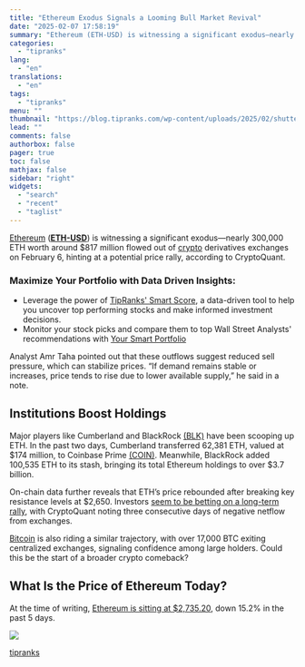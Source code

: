 ```yaml
---
title: "Ethereum Exodus Signals a Looming Bull Market Revival"
date: "2025-02-07 17:58:19"
summary: "Ethereum (ETH-USD) is witnessing a significant exodus—nearly 300,000 ETH worth around $817 million flowed out of crypto derivatives exchanges on February 6, hinting at a potential price rally, according to CryptoQuant.Maximize Your Portfolio with Data Driven Insights:Leverage the power of TipRanks' Smart Score, a data-driven tool to help you uncover..."
categories:
  - "tipranks"
lang:
  - "en"
translations:
  - "en"
tags:
  - "tipranks"
menu: ""
thumbnail: "https://blog.tipranks.com/wp-content/uploads/2025/02/shutterstock_2543732567-750x406.jpg"
lead: ""
comments: false
authorbox: false
pager: true
toc: false
mathjax: false
sidebar: "right"
widgets:
  - "search"
  - "recent"
  - "taglist"
---
```


[Ethereum](https://www.tipranks.com/cryptocurrency/eth-usd) (**[ETH-USD](https://www.tipranks.com/cryptocurrency/eth-usd)**) is witnessing a significant exodus—nearly 300,000 ETH worth around $817 million flowed out of [crypto](https://www.tipranks.com/cryptocurrency) derivatives exchanges on February 6, hinting at a potential price rally, according to CryptoQuant.

### Maximize Your Portfolio with Data Driven Insights:

* Leverage the power of [TipRanks' Smart Score](https://www.tipranks.com/screener/top-smart-score-stocks), a data-driven tool to help you uncover top performing stocks and make informed investment decisions.
* Monitor your stock picks and compare them to top Wall Street Analysts' recommendations with  [Your Smart Portfolio](https://www.tipranks.com/smart-portfolio/holdings)

Analyst Amr Taha pointed out that these outflows suggest reduced sell pressure, which can stabilize prices. “If demand remains stable or increases, price tends to rise due to lower available supply,” he said in a note.

**Institutions Boost Holdings**
-------------------------------

Major players like Cumberland and BlackRock [(BLK)](https://www.tipranks.com/stocks/blk) have been scooping up ETH. In the past two days, Cumberland transferred 62,381 ETH, valued at $174 million, to Coinbase Prime [(COIN)](https://www.tipranks.com/stocks/coin). Meanwhile, BlackRock added 100,535 ETH to its stash, bringing its total Ethereum holdings to over $3.7 billion.

On-chain data further reveals that ETH’s price rebounded after breaking key resistance levels at $2,650. Investors [seem to be betting on a long-term rally](https://www.tipranks.com/news/ethereum-surges-with-pectra-upgrade-and-interoperability-breakthrough), with CryptoQuant noting three consecutive days of negative netflow from exchanges.

[Bitcoin](https://www.tipranks.com/cryptocurrency/btc-usd) is also riding a similar trajectory, with over 17,000 BTC exiting centralized exchanges, signaling confidence among large holders. Could this be the start of a broader crypto comeback?

**What Is the Price of Ethereum Today?**
----------------------------------------

At the time of writing, [Ethereum is sitting at $2,735.20](https://www.tipranks.com/cryptocurrency/eth-usd), down 15.2% in the past 5 days.

[![](https://blog.tipranks.com/wp-content/uploads/2025/02/Screenshot-2025-02-07-at-15.20.59-1024x558.png)](https://www.tipranks.com/cryptocurrency/eth-usd)

[tipranks](https://tipranks.com/news/ethereum-exodus-signals-a-looming-bull-market-revival)
